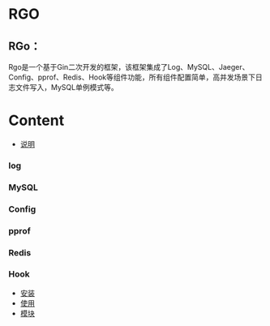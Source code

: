 # RGO

## RGo：
Rgo是一个基于Gin二次开发的框架，该框架集成了Log、MySQL、Jaeger、Config、pprof、Redis、Hook等组件功能，所有组件配置简单，高并发场景下日志文件写入，MySQL单例模式等。
# Content

* [说明](#说明)
### log

### MySQL

### Config

### pprof

### Redis

### Hook


* [安装](#安装)
* [使用](#使用)
* [模块](#模块)